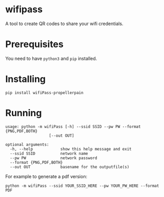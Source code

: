 # wifipass
A tool to create QR codes to share your wifi credentials.

# Prerequisites
You need to have `python3` and `pip` installed.

# Installing
```
pip install wifiPass-propellerpain
```

# Running
```
usage: python -m wifiPass [-h] --ssid SSID --pw PW --format {PNG,PDF,BOTH}
                   [--out OUT]

optional arguments:
  -h, --help            show this help message and exit
  --ssid SSID           network name
  --pw PW               network password
  --format {PNG,PDF,BOTH}
  --out OUT             basename for the outputfile(s)
  ```
  For example to generate a pdf version:
  ```
  python -m wifiPass --ssid YOUR_SSID_HERE --pw YOUR_PW_HERE --format PDF
  ```
